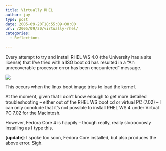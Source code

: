```yaml
---
title: Virtually RHEL
author: jay
type: post
date: 2005-09-20T18:55:09+00:00
url: /2005/09/20/virtually-rhel/
categories:
  - Reflections

---
```

Every attempt to try and install RHEL WS 4.0 (the University has a site license) that I’ve tried with a ISO boot cd has resulted in a “An unrecoverable processor error has been encountered” message.

![][1]

This occurs when the linux boot image tries to load the kernel.

At the moment, given that I don’t know enough to get more detailed troubleshooting &#8211; either out of the RHEL WS boot cd or virtual PC (7.02) &#8211; I can only conclude that it’s not possible to install RHEL WS 4 under Virtual PC 7.02 for the Macintosh.

However, Fedora Core 4 is happily &#8211; though really, really sloooooowly installing as I type this.

**[update]**: I spoke too soon, Fedora Core installed, but also produces the above error. Sigh.

 [1]: http://people.engr.ncsu.edu/jayoung/eweImages/binarypage/-a87176fde04c4a60c08180e4e34c22b4/virtual_pcscreensnapz002.jpg